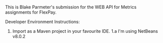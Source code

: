 
This is Blake Parmeter's submission for the WEB API for Metrics assignments for FlexPay. 

Developer Environment Instructions:
1. Import as a Maven project in your favourite IDE. 
1.a I'm using NetBeans v8.0.2

